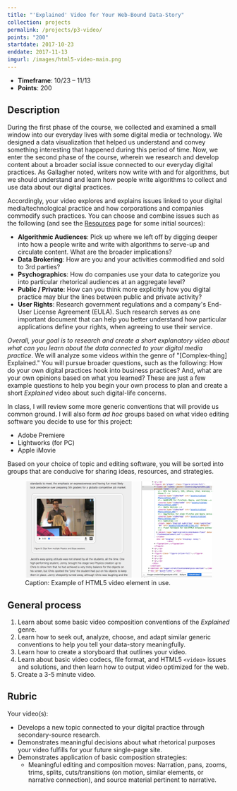```yaml
---
title: "'Explained' Video for Your Web-Bound Data-Story"
collection: projects
permalink: /projects/p3-video/
points: "200"
startdate: 2017-10-23
enddate: 2017-11-13
imgurl: /images/html5-video-main.png
---
```


<ul class="project-top-info">
  <li>
    <b>Timeframe</b>: 10/23 &ndash; 11/13</li>
  <li>
    <b>Points</b>: 200</li>
</ul>

## Description

During the first phase of the course, we collected and examined a small window into our everyday lives with some digital media or technology. We designed a data visualization that helped us understand and convey something interesting that happened during this period of time. Now, we enter the second phase of the course, wherein we research and develop content about a broader social issue connected to our everyday digital practices. As Gallagher noted, writers now write with and for algorithms, but we should understand and learn how people write algorithms to collect and use data about our digital practices.

Accordingly, your video explores and explains issues linked to your digital media/technological practice and how corporations and companies commodify such practices. You can choose and combine issues such as the following (and see the <a href="/resources/" target="_blank">Resources</a> page for some initial sources):

  - <b>Algorithmic Audiences</b>: Pick up where we left off by digging deeper into how a people write and write with algorithms to serve-up and circulate content. What are the broader implications?
  - <b>Data Brokering</b>: How are you and your activities commodified and sold to 3rd parties?
  - <b>Psychographics</b>: How do companies use your data to categorize you into particular rhetorical audiences at an aggregate level?
  - <b>Public / Private</b>: How can you think more explicitly how you digital practice may blur the lines between public and private activity?
  - <b>User Rights</b>: Research government regulations and a company's End-User License Agreement (EULA). Such research serves as one important document that can help you better understand how particular applications define your rights, when agreeing to use their service.

<em>Overall, your goal is to research and create a short explanatory video about what can you learn about the data connected to your digital media practice</em>. We will analyze some videos within the genre of "[Complex-thing] Explained." You will pursue broader questions, such as the following: How do your own digital practices hook into business practices? And, what are your own opinions based on what you learned? These are just a few example questions to help you begin your own process to plan and create a short <i>Explained</i> video about such digital-life concerns.

In class, I will review some more generic conventions that will provide us common ground. I will also form <i>ad hoc</i> groups based on what video editing software you decide to use for this project:

  - Adobe Premiere
  - Lightworks (for PC)
  - Apple iMovie

 Based on your choice of topic and editing software, you will be sorted into groups that are conducive for sharing ideas, resources, and strategies.

<figure id="twitter-css-body" class="figure-inline">
  <img src="/images/html5-video-main.png" alt="Example of HTML5 video element in use." />
  <figcaption>
    Caption: Example of HTML5 video element in use.
  </figcaption>
</figure>

## General process

1. Learn about some basic video composition conventions of the <i>Explained</i> genre.
2. Learn how to seek out, analyze, choose, and adapt similar generic conventions to help you tell your data-story meaningfully.
3. Learn how to create a storyboard that outlines your video.
4. Learn about basic video codecs, file format, and HTML5 <code>&lt;video&gt;</code> issues and solutions, and then learn how to output video optimized for the web.
5. Create a 3-5 minute video.

## Rubric

Your video(s):

- Develops a new topic connected to your digital practice through secondary-source research.
- Demonstrates meaningful decisions about what rhetorical purposes your video fulfills for your future single-page site.
- Demonstrates application of basic composition strategies:
  - Meaningful editing and composition moves: Narration, pans, zooms, trims, splits, cuts/transitions (on motion, similar elements, or narrative connection), and source material pertinent to narrative.
